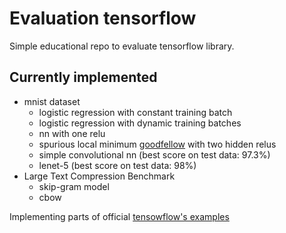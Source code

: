 # Evaluation tensorflow

Simple educational repo to evaluate tensorflow library.

## Currently implemented

* mnist dataset
  * logistic regression with constant training batch
  * logistic regression with dynamic training batches
  * nn with one relu
  * spurious local minimum [goodfellow](https://arxiv.org/pdf/1412.6544) with two hidden relus 
  * simple convolutional nn (best score on test data: 97.3%) 
  * lenet-5 (best score on test data: 98%) 
* Large Text Compression Benchmark
  * skip-gram model
  * cbow

Implementing parts of official [tensowflow's examples](https://github.com/tensorflow/tensorflow/blob/master/tensorflow/examples/tutorials/mnist/mnist_with_summaries.py)
